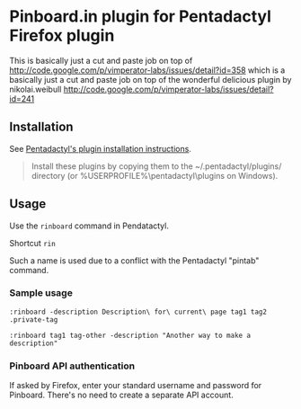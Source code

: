 # Pinboard.in plugin for Pentadactyl Firefox plugin

This is basically just a cut and paste job on top of 
<http://code.google.com/p/vimperator-labs/issues/detail?id=358>
which is a basically just a cut and paste job on top of 
the wonderful delicious plugin by nikolai.weibull 
<http://code.google.com/p/vimperator-labs/issues/detail?id=241>

## Installation

See [Pentadactyl's plugin installation instructions](http://5digits.org/pentadactyl/plugins).

> Install these plugins by copying them to the
> ~/.pentadactyl/plugins/ directory
> (or %USERPROFILE%\pentadactyl\plugins on
> Windows).

## Usage

Use the `rinboard` command in Pendatactyl.

Shortcut `rin`

Such a name is used due to a conflict with the Pentadactyl "pintab" command.

### Sample usage

    :rinboard -description Description\ for\ current\ page tag1 tag2 .private-tag

    :rinboard tag1 tag-other -description "Another way to make a description"

### Pinboard API authentication

If asked by Firefox, enter your standard username and password for Pinboard. There's no need to create a separate API account.
